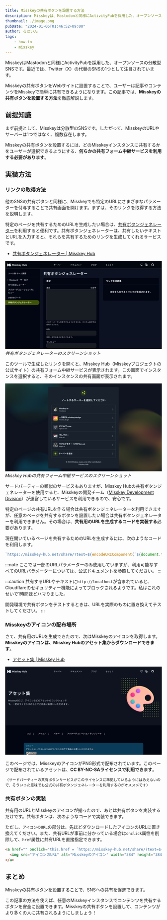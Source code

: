 ```yaml
---
title: Misskeyの共有ボタンを設置する方法
description: Misskeyは、Mastodonと同様にActivityPubを採用した、オープンソースの分散型SNSです。Misskeyの共有ボタンをWebサイトに設置することで、ユーザーは記事やコンテンツをMisskeyで簡単に共有できるようになります。この記事では、Misskeyの共有ボタンを設置する方法を説明します。
thumbnail: ./image.png
pubDate: "2024-01-06T01:46:52+09:00"
author: ろぼいん
tags:
    - how-to
    - misskey
---
```


MisskeyはMastodonと同様にActivityPubを採用した、オープンソースの分散型SNSです。最近では、Twitter（X）の代替のSNSの1つとして注目されています。

Misskeyの共有ボタンをWebサイトに設置することで、ユーザーは記事やコンテンツをMisskeyで簡単に共有できるようになります。この記事では、**Misskeyの共有ボタンを設置する方法**を徹底解説します。

## 前提知識

まず前提として、Misskeyは分散型のSNSです。したがって、MisskeyのURLやサーバーは1つではなく、複数存在します。

Misskeyの共有ボタンを設置するには、どのMisskeyインスタンスに共有するかをユーザーが選択できるようにする、**何らかの共有フォーム中継サービスを利用する必要があります**。

## 実装方法

### リンクの取得方法

他のSNSの共有ボタンと同様に、Misskeyでも特定のURLにさまざまなパラメーターを付与することで共有画面を開けます。まずは、そのリンクを取得する方法を説明します。

特定のページを共有するためのURLを生成したい場合は、[共有ボタンジェネレーター](https://misskey-hub.net/ja/tools/share-link-generator/)を利用すると便利です。共有ボタンジェネレーターは、共有したいテキストとURLを入力すると、それらを共有するためのリンクを生成してくれるサービスです。

- [共有ボタンジェネレーター | Misskey Hub](https://misskey-hub.net/ja/tools/share-link-generator/)

![共有ボタンジェネレーターのスクリーンショット](./image-1.png)
*共有ボタンジェネレーターのスクリーンショット*

このツールで生成したリンクを開くと、Misskey Hub（Misskeyプロジェクトの公式サイト）の共有フォーム中継サービスが表示されます。この画面でインスタンスを選択すると、そのインスタンスの共有画面が表示されます。

![Misskey Hubの共有フォーム中継サービスのスクリーンショット](./image.png)
*Misskey Hubの共有フォーム中継サービスのスクリーンショット*

サードパーティーの類似のサービスもありますが、Misskey Hubの共有ボタンジェネレーターを使用すると、Misskeyの開発チーム（[Misskey Development Division](https://misskey-hub.net/ja/about-us/)）が運営しているサービスを利用できるので、安心です。

特定のページの共有URLを作る場合は共有ボタンジェネレーターを利用できますが、任意のページを共有するボタンを設置したい場合は共有ボタンジェネレーターを利用できません。その場合は、**共有用のURLを生成するコードを実装する**必要があります。

現在開いているページを共有するためのURLを生成するには、次のようなコードを利用します。

```javascript
`https://misskey-hub.net/share/?text=${encodeURIComponent(`${document.title}\n${location.href}`)}&visibility=public&localOnly=0`
```

:::note
ここでは一部のURLパラメーターのみ使用していますが、利用可能なすべてのURLパラメーターについては、[公式ドキュメント](https://misskey-hub.net/en/docs/for-users/features/share-form/)を参照してください。
:::

:::caution
共有するURLやテキストに`http://localhost`が含まれていると、Cloudflareのセキュリティー機能によってブロックされるようです。私はこれのせいで1時間ほどハマりました。

開発環境で共有ボタンをテストするときは、URLを実際のものに置き換えてテストしてください。
:::

### Misskeyのアイコンの配布場所

さて、共有用のURLを生成できたので、次はMisskeyのアイコンを取得します。**Misskeyのアイコンは、Misskey Hubのアセット集からダウンロードできます**。

- [アセット集 | Misskey Hub](https://misskey-hub.net/ja/brand-assets/)

![Misskey Hubのアセット集ページのスクリーンショット](./image-2.png)

このページでは、MisskeyのアイコンがPNG形式で配布されています。このページで配布されているアセットは、**CC BY-NC-SAライセンスで利用できます**。

<small>（サードパーティーの共有ボタンサービスがこのライセンスに準拠しているようにはみえないので、そういった意味でも公式の共有ボタンジェネレーターを利用するのがオススメです）</small>

### 共有ボタンの実装

共有用のURLとMisskeyのアイコンが揃ったので、あとは共有ボタンを実装するだけです。共有ボタンは、次のようなコードで実装できます。

ただし、`アイコンのURL`の部分は、先ほどダウンロードしたアイコンのURLに置き換えてください。また、共有URLが事前に分かっている場合は`onclick`属性を削除して、`href`属性に共有URLを直接指定できます。

```html
<a href="" onclick="this.href = `https://misskey-hub.net/share/?text=${encodeURIComponent(`${document.title}\n${location.href}`)}&visibility=public&localOnly=0`;" target="_blank" rel="noopener noreferrer">
  <img src="アイコンのURL" alt="Misskeyのアイコン" width="384" height="384">
</a>
```

## まとめ

Misskeyの共有ボタンを設置することで、SNSへの共有を促進できます。

この記事の方法を使えば、任意のMisskeyインスタンスでコンテンツを共有するボタンを安全に設置できます。Misskeyの共有ボタンを設置して、コンテンツがより多くの人に共有されるようにしましょう！
